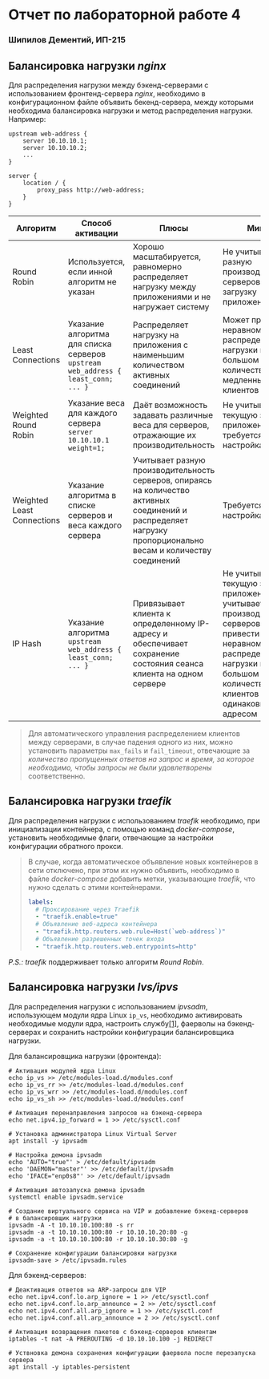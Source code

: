 # Отчет по лабораторной работе 4

### Шипилов Дементий, ИП-215

## Балансировка нагрузки *nginx*

Для распределения нагрузки между бэкенд-серверами с использованием фронтенд-сервера *nginx*, необходимо в конфигурационном файле объявить бекенд-сервера, между которыми необходима балансировка нагрузки и метод распределения нагрузки. Например:

```properties
upstream web-address {
    server 10.10.10.1;
    server 10.10.10.2;
    ...
}

server {
    location / {
        proxy_pass http://web-address;
    }
}
```

| Алгоритм | Способ активации | Плюсы | Минусы |
|---|---|---|---|
| Round Robin | Используется, если инной алгоритм не указан | Хорошо масштабируется, равномерно распределяет нагрузку между приложениями и не нагружает систему | Не учитывает разную производительность серверов и текущую загрузку приложений. |
| Least Connections | Указание алгоритма для списка серверов `upstream web_address { least_conn; ... }` | Распределяет нагрузку на приложения с наименьшим количеством активных соединений | Может привести к неравномерному распределению нагрузки при большом количестве медленных клиентов |
| Weighted Round Robin | Указание веса для каждого сервера `server 10.10.10.1 weight=1;` | Даёт возможность задавать различные веса для серверов, отражающие их производительность | Не учитывает текущую загрузку приложений и требуется ручная настройка весов |
| Weighted Least Connections | Указание алгоритма в списке серверов и веса каждого сервера | Учитывает разную производительность серверов, опираясь на количество активных соединений и распределяет нагрузку пропорционально весам и количеству соединений | Требуется ручная настройка весов |
| IP Hash | Указание алгоритма `upstream web_address { least_conn; ... }` | Привязывает клиента к определенному IP-адресу и обеспечивает сохранение состояния сеанса клиента на одном сервере | Не учитывает текущую загрузку приложений, не учитывает производительность серверов и может привести к неравномерному распределению нагрузки при большом количестве клиентов с одинаковым IP-адресом |

> Для автоматического управления распределением клиентов между серверами, в случае падения одного из них, можно установить параметры `max_fails` и `fail_timeout`, отвечающие за *количество пропущенных ответов на запрос* и *время, за которое необходимо, чтобы запросы не были удовлетворены* соответственно.

## Балансировка нагрузки *traefik*

Для распределения нагрузки с использованием *traefik* необходимо, при инициализации контейнера, с помощью команд *docker-compose*, установить необходимые флаги, отвечающие за настройки конфигурации обратного прокси.

> В случае, когда автоматическое объявление новых контейнеров в сети отключено, при этом их нужно объявить, необходимо в файле *docker-compose* добавить метки, указывающие *traefik*, что нужно сделать с этими контейнерами.
> 
> ```yaml
> labels:
>   # Проксирование через Traefik
>   - "traefik.enable=true"
>   # Объявление веб-адреса контейнера
>   - "traefik.http.routers.web.rule=Host(`web-address`)"
>   # Объявление разрешенных точек входа
>   - "traefik.http.routers.web.entrypoints=http"
> ```

*P.S.: traefik* поддерживает только алгоритм *Round Robin*.

## Балансировка нагрузки *lvs/ipvs*

Для распределения нагрузки с использованием *ipvsadm*, использующем модули ядра Linux `ip_vs`, необходимо активировать необходимые модули ядра, настроить службу[[1]](https://www.server-world.info/en/note?os=Ubuntu_16.04&p=lvs&f=1), фаерволы на бэкенд-серверах и сохранить настройки конфигурации балансировщика нагрузки.

Для балансировщика нагрузки (фронтенда):

```shell
# Активация модулей ядра Linux
echo ip_vs >> /etc/modules-load.d/modules.conf
echo ip_vs_rr >> /etc/modules-load.d/modules.conf
echo ip_vs_wrr >> /etc/modules-load.d/modules.conf
echo ip_vs_sh >> /etc/modules-load.d/modules.conf

# Активация перенаправления запросов на бэкенд-сервера
echo net.ipv4.ip_forward = 1 >> /etc/sysctl.conf

# Установка администратора Linux Virtual Server
apt install -y ipvsadm

# Настройка демона ipvsadm
echo 'AUTO="true"' > /etc/default/ipvsadm
echo 'DAEMON="master"' >> /etc/default/ipvsadm
echo 'IFACE="enp0s8"' >> /etc/default/ipvsadm

# Активация автозапуска демона ipvsadm
systemctl enable ipvsadm.service

# Создание виртуального сервиса на VIP и добавление бэкенд-серверов
# в балансировщик нагрузки
ipvsadm -A -t 10.10.10.100:80 -s rr
ipvsadm -a -t 10.10.10.100:80 -r 10.10.10.20:80 -g
ipvsadm -a -t 10.10.10.100:80 -r 10.10.10.30:80 -g

# Сохранение конфигурации балансировки нагрузки
ipvsadm-save > /etc/ipvsadm.rules
```

Для бэкенд-серверов:

```shell
# Деактивация ответов на ARP-запросы для VIP
echo net.ipv4.conf.lo.arp_ignore = 1 >> /etc/sysctl.conf
echo net.ipv4.conf.lo.arp_announce = 2 >> /etc/sysctl.conf
echo net.ipv4.conf.all.arp_ignore = 1 >> /etc/sysctl.conf
echo net.ipv4.conf.all.arp_announce = 2 >> /etc/sysctl.conf

# Активация возвращения пакетов с бэкенд-серверов клиентам
iptables -t nat -A PREROUTING -d 10.10.10.100 -j REDIRECT

# Уствновка демона сохранения конфигурации фаервола после перезапуска сервера
apt install -y iptables-persistent
```
